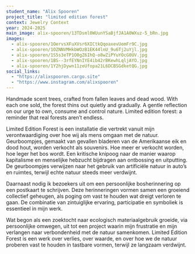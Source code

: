 ```yaml
---
student_name: "Alix Spooren"
project_title: "limited edition forest"
context: Jewelry Context
year: 2024-2025
main_image: alix-spooren/13TDsml0WUunYSaBjfJA1A0WXuz-5_bRn.jpg
images:
  - alix-spooren/1OervsXFuXVsr6XICtkQqoaxevUomFr9C.jpg
  - alix-spooren/1OZNNVMHkbWOzB1EK44lnU_9u6Tj2uYjl.jpg
  - alix-spooren/1S5s3eTP1O0gZ6IhQ-o8wZiPYuYOcG0UV.jpg
  - alix-spooren/1BS--3rfEYNnIYE4ib42rBKewhLqljAYO.jpg
  - alix-spooren/1Y2hjDywn11zeUfopa21L6DCBSGdketQG.jpg
social_links:
  - "https://alixspooren.cargo.site"
  - "https://www.instagram.com/alixspooren"
---
```

Handmade scent trees, crafted from fallen leaves and dead wood. With each one sold, the forest thins out quietly and gradually. A gentle reflection on our urge to own, consume and control nature. Limited edition forest: a reminder that real forests aren’t endless.

Limited Edition Forest is een installatie die vertrekt vanuit mijn verontwaardiging over hoe wij als mens omgaan met de natuur. Geurboompjes, gemaakt van gevallen bladeren van de Amerikaanse eik en dood hout, worden verkocht als souvenirs. Hoe meer er verkocht worden, hoe leger het bos wordt. Een kritische knipoog naar de manier waarop kapitalisme en menselijke hebzucht bijdragen aan ontbossing en uitputting. De geurboompjes verwijzen naar het gebruik van artificiële natuur in auto’s en ruimtes, terwijl echte natuur steeds meer verdwijnt.

Daarnaast nodig ik bezoekers uit om een persoonlijke bosherinnering op een postkaart te schrijven. Deze herinneringen vormen samen een groeiend collectief geheugen, als poging om vast te houden wat dreigt verloren te gaan. De combinatie van zintuiglijke ervaring, participatie en symboliek is essentieel in mijn werk.

Wat begon als een zoektocht naar ecologisch materiaalgebruik groeide, via persoonlijke omwegen, uit tot een project waarin mijn frustratie en mijn verlangen naar verbondenheid met de natuur samenkomen. Limited Edition Forest is een werk over verlies, over waarde, en over hoe we de natuur proberen vast te houden in tastbare vormen, terwijl ze langzaam verdwijnt.
